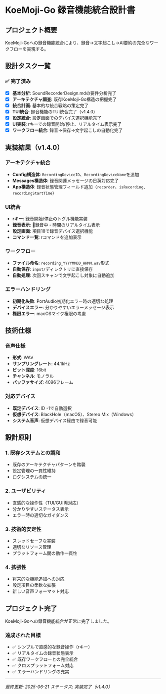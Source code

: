 # KoeMoji-Go 録音機能統合設計書

## プロジェクト概要

KoeMoji-Goへの録音機能統合により、録音→文字起こし→AI要約の完全なワークフローを実現する。

## 設計タスク一覧

### ✅ 完了済み

- [x] **基本分析**: SoundRecorderDesign.mdの要件分析完了
- [x] **アーキテクチャ調査**: 既存KoeMoji-Go構造の把握完了  
- [x] **統合計画**: 基本的な統合戦略の策定完了
- [x] **TUI統合**: 録音機能のTUI統合完了（v1.4.0）
- [x] **設定統合**: 設定画面でのデバイス選択機能完了
- [x] **UI実装**: rキーでの録音開始/停止、リアルタイム表示完了
- [x] **ワークフロー統合**: 録音→保存→文字起こしの自動化完了

## 実装結果（v1.4.0）

### アーキテクチャ統合
- **Config構造体**: `RecordingDeviceID`、`RecordingDeviceName`を追加
- **Messages構造体**: 録音関連メッセージの日英対応完了
- **App構造体**: 録音状態管理フィールド追加（`recorder`、`isRecording`、`recordingStartTime`）

### UI統合
- **rキー**: 録音開始/停止のトグル機能実装
- **録音表示**: 🔴録音中 - 時間のリアルタイム表示
- **設定画面**: 項目18で録音デバイス選択機能
- **コマンド一覧**: rコマンドを追加表示

### ワークフロー
- **ファイル命名**: `recording_YYYYMMDD_HHMM.wav`形式
- **自動保存**: `input/`ディレクトリに直接保存
- **自動処理**: 次回スキャンで文字起こし対象に自動追加

### エラーハンドリング
- **初期化失敗**: PortAudio初期化エラー時の適切な処理
- **デバイスエラー**: 分かりやすいエラーメッセージ表示
- **権限エラー**: macOSマイク権限の考慮

## 技術仕様

### 音声仕様
- **形式**: WAV
- **サンプリングレート**: 44.1kHz
- **ビット深度**: 16bit
- **チャンネル**: モノラル
- **バッファサイズ**: 4096フレーム

### 対応デバイス
- **既定デバイス**: ID -1で自動選択
- **仮想デバイス**: BlackHole（macOS）、Stereo Mix（Windows）
- **システム音声**: 仮想デバイス経由で録音可能

## 設計原則

### 1. 既存システムとの調和
- 既存のアーキテクチャパターンを踏襲
- 設定管理の一貫性維持
- ログシステムの統一

### 2. ユーザビリティ
- 直感的な操作性（TUI/GUI両対応）
- 分かりやすいステータス表示
- エラー時の適切なガイダンス

### 3. 技術的安定性
- スレッドセーフな実装
- 適切なリソース管理
- プラットフォーム間の動作一貫性

### 4. 拡張性
- 将来的な機能追加への対応
- 設定項目の柔軟な拡張
- 新しい音声フォーマット対応

## プロジェクト完了

KoeMoji-Goへの録音機能統合が正常に完了しました。

### 達成された目標
- ✅ シンプルで直感的な録音操作（rキー）
- ✅ リアルタイムの録音状態表示
- ✅ 既存ワークフローとの完全統合
- ✅ クロスプラットフォーム対応
- ✅ エラーハンドリングの充実

---

*最終更新: 2025-06-21*
*ステータス: 実装完了（v1.4.0）*